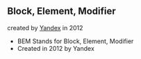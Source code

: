 ## Block, Element, Modifier

created by [Yandex](http://bem.info/) in 2012

<aside class="notes">
    <ul>
        <li>BEM Stands for Block, Element, Modifier</li>
        <li>Created in 2012 by Yandex</li>
    </ul>
</aside>

